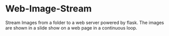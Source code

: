 # Web-Image-Stream

Stream Images from a folder to a web server powered by flask. The images are shown in a slide show on a web page in a continuous loop.